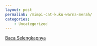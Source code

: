 ```yaml
---
layout: post
permalink: /mimpi-cat-kuku-warna-merah/
categories:
    - Uncategorized
---
```


[Baca Selengkapnya](/06)